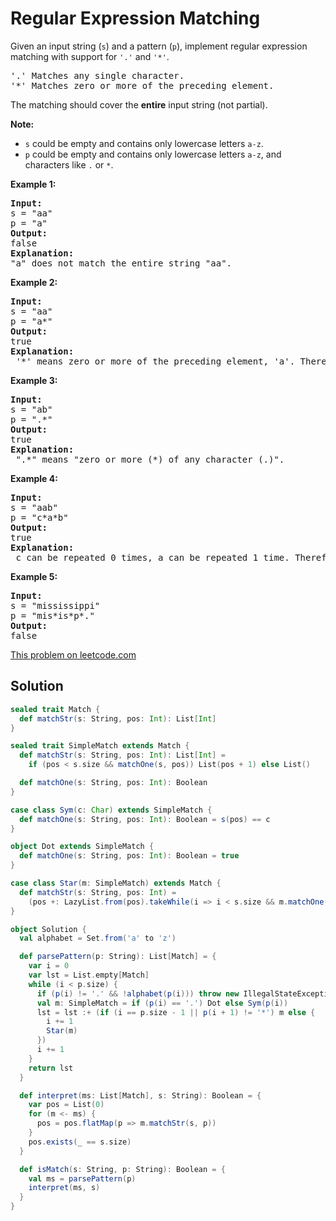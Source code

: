 # Regular Expression Matching

<p>Given an input string (<code>s</code>) and a pattern (<code>p</code>), implement regular expression matching with support for <code>&#39;.&#39;</code> and <code>&#39;*&#39;</code>.</p>

<pre>
&#39;.&#39; Matches any single character.
&#39;*&#39; Matches zero or more of the preceding element.
</pre>

<p>The matching should cover the <strong>entire</strong> input string (not partial).</p>

<p><strong>Note:</strong></p>

<ul>
  <li><code>s</code>&nbsp;could be empty and contains only lowercase letters <code>a-z</code>.</li>
  <li><code>p</code> could be empty and contains only lowercase letters <code>a-z</code>, and characters like&nbsp;<code>.</code>&nbsp;or&nbsp;<code>*</code>.</li>
</ul>

<p><strong>Example 1:</strong></p>

<pre>
<strong>Input:</strong>
s = &quot;aa&quot;
p = &quot;a&quot;
<strong>Output:</strong>
false
<strong>Explanation:</strong>
&quot;a&quot; does not match the entire string &quot;aa&quot;.
</pre>

<p><strong>Example 2:</strong></p>

<pre>
<strong>Input:</strong>
s = &quot;aa&quot;
p = &quot;a*&quot;
<strong>Output:</strong>
true
<strong>Explanation:</strong>
&nbsp;&#39;*&#39; means zero or more of the preceding&nbsp;element, &#39;a&#39;. Therefore, by repeating &#39;a&#39; once, it becomes &quot;aa&quot;.
</pre>

<p><strong>Example 3:</strong></p>

<pre>
<strong>Input:</strong>
s = &quot;ab&quot;
p = &quot;.*&quot;
<strong>Output:</strong>
true
<strong>Explanation:</strong>
&nbsp;&quot;.*&quot; means &quot;zero or more (*) of any character (.)&quot;.
</pre>

<p><strong>Example 4:</strong></p>

<pre>
<strong>Input:</strong>
s = &quot;aab&quot;
p = &quot;c*a*b&quot;
<strong>Output:</strong>
true
<strong>Explanation:</strong>
&nbsp;c can be repeated 0 times, a can be repeated 1 time. Therefore, it matches &quot;aab&quot;.
</pre>

<p><strong>Example 5:</strong></p>

<pre>
<strong>Input:</strong>
s = &quot;mississippi&quot;
p = &quot;mis*is*p*.&quot;
<strong>Output:</strong>
false
</pre>

[This problem on leetcode.com](https://leetcode.com/problems/regular-expression-matching/)

## Solution

```scala
sealed trait Match {
  def matchStr(s: String, pos: Int): List[Int]
}

sealed trait SimpleMatch extends Match {
  def matchStr(s: String, pos: Int): List[Int] =
    if (pos < s.size && matchOne(s, pos)) List(pos + 1) else List()

  def matchOne(s: String, pos: Int): Boolean
}

case class Sym(c: Char) extends SimpleMatch {
  def matchOne(s: String, pos: Int): Boolean = s(pos) == c
}

object Dot extends SimpleMatch {
  def matchOne(s: String, pos: Int): Boolean = true
}

case class Star(m: SimpleMatch) extends Match {
  def matchStr(s: String, pos: Int) =
    (pos +: LazyList.from(pos).takeWhile(i => i < s.size && m.matchOne(s, i)).map(_ + 1)).toList
}

object Solution {
  val alphabet = Set.from('a' to 'z')

  def parsePattern(p: String): List[Match] = {
    var i = 0
    var lst = List.empty[Match]
    while (i < p.size) {
      if (p(i) != '.' && !alphabet(p(i))) throw new IllegalStateException("Invalid pattern")
      val m: SimpleMatch = if (p(i) == '.') Dot else Sym(p(i))
      lst = lst :+ (if (i == p.size - 1 || p(i + 1) != '*') m else {
        i += 1
        Star(m)
      })
      i += 1
    }
    return lst
  }

  def interpret(ms: List[Match], s: String): Boolean = {
    var pos = List(0)
    for (m <- ms) {
      pos = pos.flatMap(p => m.matchStr(s, p))
    }
    pos.exists(_ == s.size)
  }

  def isMatch(s: String, p: String): Boolean = {
    val ms = parsePattern(p)
    interpret(ms, s)
  }
}
```

